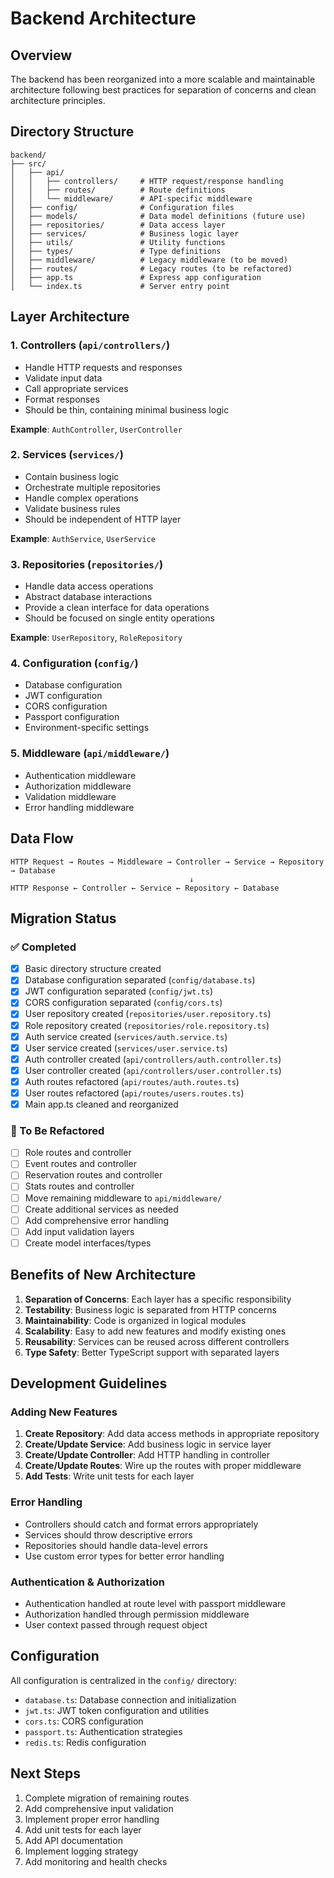 # Backend Architecture

## Overview

The backend has been reorganized into a more scalable and maintainable architecture following best practices for separation of concerns and clean architecture principles.

## Directory Structure

```
backend/
├── src/
│   ├── api/
│   │   ├── controllers/     # HTTP request/response handling
│   │   ├── routes/          # Route definitions
│   │   └── middleware/      # API-specific middleware
│   ├── config/              # Configuration files
│   ├── models/              # Data model definitions (future use)
│   ├── repositories/        # Data access layer
│   ├── services/            # Business logic layer
│   ├── utils/               # Utility functions
│   ├── types/               # Type definitions
│   ├── middleware/          # Legacy middleware (to be moved)
│   ├── routes/              # Legacy routes (to be refactored)
│   ├── app.ts               # Express app configuration
│   └── index.ts             # Server entry point
```

## Layer Architecture

### 1. Controllers (`api/controllers/`)
- Handle HTTP requests and responses
- Validate input data
- Call appropriate services
- Format responses
- Should be thin, containing minimal business logic

**Example**: `AuthController`, `UserController`

### 2. Services (`services/`)
- Contain business logic
- Orchestrate multiple repositories
- Handle complex operations
- Validate business rules
- Should be independent of HTTP layer

**Example**: `AuthService`, `UserService`

### 3. Repositories (`repositories/`)
- Handle data access operations
- Abstract database interactions
- Provide a clean interface for data operations
- Should be focused on single entity operations

**Example**: `UserRepository`, `RoleRepository`

### 4. Configuration (`config/`)
- Database configuration
- JWT configuration
- CORS configuration
- Passport configuration
- Environment-specific settings

### 5. Middleware (`api/middleware/`)
- Authentication middleware
- Authorization middleware
- Validation middleware
- Error handling middleware

## Data Flow

```
HTTP Request → Routes → Middleware → Controller → Service → Repository → Database
                                        ↓
HTTP Response ← Controller ← Service ← Repository ← Database
```

## Migration Status

### ✅ Completed
- [x] Basic directory structure created
- [x] Database configuration separated (`config/database.ts`)
- [x] JWT configuration separated (`config/jwt.ts`)
- [x] CORS configuration separated (`config/cors.ts`)
- [x] User repository created (`repositories/user.repository.ts`)
- [x] Role repository created (`repositories/role.repository.ts`)
- [x] Auth service created (`services/auth.service.ts`)
- [x] User service created (`services/user.service.ts`)
- [x] Auth controller created (`api/controllers/auth.controller.ts`)
- [x] User controller created (`api/controllers/user.controller.ts`)
- [x] Auth routes refactored (`api/routes/auth.routes.ts`)
- [x] User routes refactored (`api/routes/users.routes.ts`)
- [x] Main app.ts cleaned and reorganized

### 🔄 To Be Refactored
- [ ] Role routes and controller
- [ ] Event routes and controller
- [ ] Reservation routes and controller
- [ ] Stats routes and controller
- [ ] Move remaining middleware to `api/middleware/`
- [ ] Create additional services as needed
- [ ] Add comprehensive error handling
- [ ] Add input validation layers
- [ ] Create model interfaces/types

## Benefits of New Architecture

1. **Separation of Concerns**: Each layer has a specific responsibility
2. **Testability**: Business logic is separated from HTTP concerns
3. **Maintainability**: Code is organized in logical modules
4. **Scalability**: Easy to add new features and modify existing ones
5. **Reusability**: Services can be reused across different controllers
6. **Type Safety**: Better TypeScript support with separated layers

## Development Guidelines

### Adding New Features

1. **Create Repository**: Add data access methods in appropriate repository
2. **Create/Update Service**: Add business logic in service layer
3. **Create/Update Controller**: Add HTTP handling in controller
4. **Create/Update Routes**: Wire up the routes with proper middleware
5. **Add Tests**: Write unit tests for each layer

### Error Handling

- Controllers should catch and format errors appropriately
- Services should throw descriptive errors
- Repositories should handle data-level errors
- Use custom error types for better error handling

### Authentication & Authorization

- Authentication handled at route level with passport middleware
- Authorization handled through permission middleware
- User context passed through request object

## Configuration

All configuration is centralized in the `config/` directory:

- `database.ts`: Database connection and initialization
- `jwt.ts`: JWT token configuration and utilities
- `cors.ts`: CORS configuration
- `passport.ts`: Authentication strategies
- `redis.ts`: Redis configuration

## Next Steps

1. Complete migration of remaining routes
2. Add comprehensive input validation
3. Implement proper error handling
4. Add unit tests for each layer
5. Add API documentation
6. Implement logging strategy
7. Add monitoring and health checks